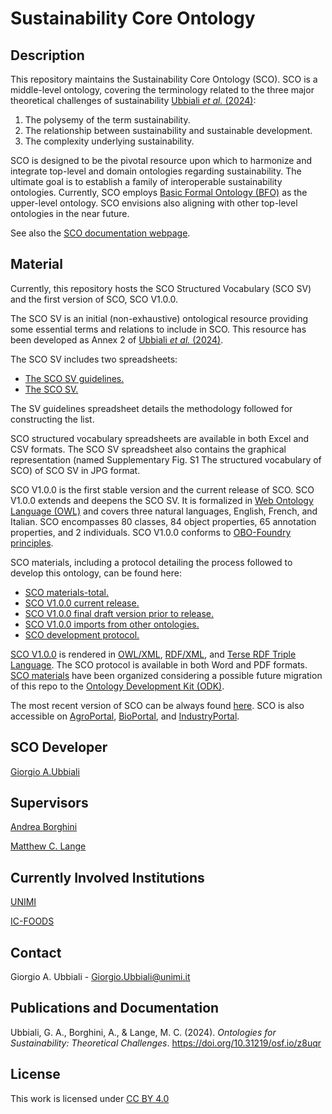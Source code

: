 # Sustainability Core Ontology

## Description

This repository maintains the Sustainability Core Ontology (SCO). SCO is a middle-level ontology, covering the terminology related to the three major theoretical challenges of sustainability [Ubbiali *et al.* (2024)](https://doi.org/10.31219/osf.io/z8uqr ):
1) The polysemy of the term sustainability.
2) The relationship between sustainability and sustainable development.
3) The complexity underlying sustainability.
   
SCO is designed to be the pivotal resource upon which to harmonize and integrate top-level and domain ontologies regarding sustainability. The ultimate goal is to establish a family of interoperable sustainability ontologies. Currently, SCO employs [Basic Formal Ontology (BFO)](https://github.com/BFO-ontology/BFO-2020) as the upper-level ontology. SCO envisions also aligning with other top-level ontologies in the near future.

See also the [SCO documentation webpage](https://gioubbiali.github.io/Sustainability-Core-Ontology/).
## Material

Currently, this repository hosts the SCO Structured Vocabulary (SCO SV) and the first version of SCO, SCO V1.0.0. 

The SCO SV is an initial (non-exhaustive) ontological resource providing some essential terms and relations to include in SCO. This resource has been developed as Annex 2 of [Ubbiali *et al.* (2024)](https://doi.org/10.31219/osf.io/z8uqr).

The SCO SV includes two spreadsheets: 

- [The SCO SV guidelines.](https://github.com/gioUbbiali/Sustainability-Core-Ontology/tree/main/SCO%20SV%20guidelines)
- [The SCO SV.](https://github.com/gioUbbiali/Sustainability-Core-Ontology/tree/main/SCO%20SV%20guidelines) 

The SV guidelines spreadsheet details the methodology followed for constructing the list.

SCO structured vocabulary spreadsheets are available in both Excel and CSV formats. The SCO SV spreadsheet also contains the graphical representation (named Supplementary Fig. S1 The structured vocabulary of SCO) of SCO SV in JPG format.

SCO V1.0.0 is the first stable version and the current release of SCO. SCO V1.0.0 extends and deepens the SCO SV. It is formalized in [Web Ontology Language (OWL)](https://www.w3.org/TR/owl2-overview/) and covers three natural languages, English, French, and Italian. SCO encompasses 80 classes, 84 object properties, 65 annotation properties, and 2 individuals. SCO V1.0.0 conforms to [OBO-Foundry principles](https://obofoundry.org/principles/fp-000-summary.html).

SCO materials, including a protocol detailing the process followed to develop this ontology, can be found here:

- [SCO materials-total.](https://github.com/gioUbbiali/Sustainability-Core-Ontology/tree/main/SCO)
- [SCO V1.0.0 current release. ](https://github.com/gioUbbiali/Sustainability-Core-Ontology/tree/main/SCO)
- [SCO V1.0.0 final draft version prior to release. ](https://github.com/gioUbbiali/Sustainability-Core-Ontology/tree/main/SCO/src/ontology)
- [SCO V1.0.0 imports from other ontologies. ](https://github.com/gioUbbiali/Sustainability-Core-Ontology/tree/main/SCO/src/ontology/imports)
- [SCO development protocol. ](https://github.com/gioUbbiali/Sustainability-Core-Ontology/tree/main/SCO/sco%20development%20protocol)

[SCO V1.0.0](https://github.com/gioUbbiali/Sustainability-Core-Ontology/tree/main/SCO) is rendered in [OWL/XML](https://www.w3.org/TR/owl2-overview/), [RDF/XML](https://www.w3.org/TR/rdf-syntax-grammar/), and [Terse RDF Triple Language](https://www.w3.org/TR/turtle/). The SCO protocol is available in both Word and PDF formats. [SCO materials](https://github.com/gioUbbiali/Sustainability-Core-Ontology/tree/main/SCO) have been organized considering a possible future migration of this repo to the [Ontology Development Kit (ODK)](https://github.com/INCATools/ontology-development-kit).

The most recent version of SCO can be always found [here](https://github.com/gioUbbiali/Sustainability-Core-Ontology).
SCO is also accessible on [AgroPortal](https://agroportal.lirmm.fr/ontologies/SCO), [BioPortal](https://bioportal.bioontology.org/ontologies/SCO_V1), and [IndustryPortal](https://industryportal.enit.fr/ontologies/SCO).

##  SCO Developer   

[Giorgio A.Ubbiali](https://orcid.org/0000-0001-7872-1770)

##  Supervisors  

[Andrea Borghini](https://orcid.org/0000-0002-2239-1482)

[Matthew C. Lange](https://orcid.org/0000-0002-6148-7962)


## Currently Involved Institutions

[UNIMI](https://www.unimi.it/it)

[IC-FOODS](https://www.ic-foods.org/)


## Contact

Giorgio A. Ubbiali - Giorgio.Ubbiali@unimi.it


## Publications and Documentation

Ubbiali, G. A., Borghini, A., & Lange, M. C. (2024). *Ontologies for Sustainability: Theoretical Challenges*. https://doi.org/10.31219/osf.io/z8uqr 


## License
This work is licensed under [CC BY 4.0 ](https://creativecommons.org/licenses/by/4.0/)
